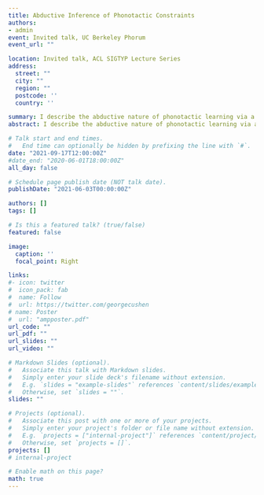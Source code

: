 ```yaml
---
title: Abductive Inference of Phonotactic Constraints
authors:
- admin
event: Invited talk, UC Berkeley Phorum
event_url: ""

location: Invited talk, ACL SIGTYP Lecture Series
address:
  street: ""
  city: ""
  region: ""
  postcode: ''
  country: ''

summary: I describe the abductive nature of phonotactic learning via a series of non-statistical algorithms   
abstract: I describe the abductive nature of phonotactic learning via a series of non-statistical algorithms

# Talk start and end times.
#   End time can optionally be hidden by prefixing the line with `#`.
date: "2021-09-17T12:00:00Z"
#date_end: "2020-06-01T18:00:00Z"
all_day: false

# Schedule page publish date (NOT talk date).
publishDate: "2021-06-03T00:00:00Z"

authors: []
tags: []

# Is this a featured talk? (true/false)
featured: false

image:
  caption: ''
  focal_point: Right

links:
#- icon: twitter
#  icon_pack: fab
#  name: Follow
#  url: https://twitter.com/georgecushen
# name: Poster
#  url: "ampposter.pdf"
url_code: ""
url_pdf: ""
url_slides: ""
url_video: ""

# Markdown Slides (optional).
#   Associate this talk with Markdown slides.
#   Simply enter your slide deck's filename without extension.
#   E.g. `slides = "example-slides"` references `content/slides/example-slides.md`.
#   Otherwise, set `slides = ""`.
slides: ""

# Projects (optional).
#   Associate this post with one or more of your projects.
#   Simply enter your project's folder or file name without extension.
#   E.g. `projects = ["internal-project"]` references `content/project/deep-learning/index.md`.
#   Otherwise, set `projects = []`.
projects: []
# internal-project

# Enable math on this page?
math: true
---
```

